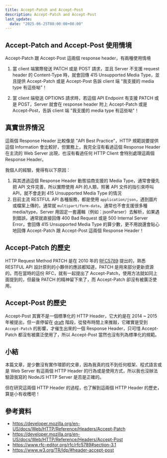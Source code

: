 ```yaml
---
title: Accept-Patch and Accept-Post
description: Accept-Patch and Accept-Post
last_update:
  date: "2025-06-25T08:00:00+08:00"
---
```


## Accept-Patch and Accept-Post 使用情境

Accept-Patch 跟 Accept-Post 這兩個 response header，有兩種使用情境

1. 當 client 端實際發送 PATCH 或是 POST 請求，並且 Server 不支援 request header 的 Content-Type 時，就會回傳 415 Unsupported Media Type，並且提供 Accept-Patch 或是 Accept-Post 告訴 client 端 "我支援的 media type 有這些呦"！

2. 當 client 端發送 OPTIONS 請求時，若這個 API Endpoint 有支援 PATCH 或是 POST，Server 就會在 response header 附上 Accept-Patch 或是 Accept-Post，告訴 client 端 "我支援的 media type 有這些呦"！

## 真實世界情況

這兩個 Response Header 比較像是 "API Best Practice"，HTTP 規範說要提供這個 Information 會比較好，但實務上，我完全沒有看過這個 Response Header 在主流的 Web Server 出現，也沒有看過任何 HTTP Client 會特別處理這兩個 Response Header。

我個人的經驗，覺得有以下原因：

1. 與其透過這個 Response Header 動態協商支援的 Media Type，通常會優先把 API 文件完善，所以實際使用 API 的人類，照著 API 文件的指引來呼叫 API，就不會走到 415 Unsupported Media Type 的情況
2. 目前主流 RESTFUL API 各種服務，都是使用 `application/json`，遇到圖片或檔案上傳的，通常就 `multipart/form-data`，通常也不會支援很多種 media/type，Server 用固定一套邏輯（例如：jsonParser）去解析，如果遇到錯誤，通常就直接回傳 400 Bad Request 或是 500 Internal Server Error，會回傳 415 Unsupported Media Type 的算少數，更不用說還會貼心地回傳 Accept-Patch 跟 Accept-Post 這兩個 Response Header！

## Accept-Patch 的歷史

HTTP Request Method PATCH 是在 2010 年的 [RFC5789](https://www.rfc-editor.org/rfc/rfc5789) 提出的，熟悉 RESTFUL API 設計原則的小夥伴的應該都知道，PATCH 是用來部分更新資源的。而在當時的這份 RFC，就有一起提出了 Accept-Patch，使用方法就如同上面提到的，但最後 PATCH 的精神留下來了，而 Accept-Patch 卻沒有被廣泛使用。

## Accept-Post 的歷史

Accept-Post 其實不是一個標準化的 HTTP Header，它大約是在 2014 ~ 2015 年被提出，但一直停留在 [draft](https://datatracker.ietf.org/doc/draft-wilde-accept-post/) 階段，從發布時間上來推敲，它確實是受到 `Accept-Patch` 的影響，才催生出來的一個 Response Header，只可惜 Accept-Patch 都沒有被廣泛使用了，所以 Accept-Post 當然也沒有列為標準化的規範。

## 小結

本篇文章，是少數沒有實作環節的文章，因為我真的找不到任何框架、程式語言或是 Web Server 有這兩個 HTTP Header 的行為或是使用方式，所以我也沒辦法驗證我寫的 NodeJS HTTP Server 是否是正確的。

但在研究這兩個 HTTP Header 的過程，也了解到這兩個 HTTP Header 的歷史，算是小有收穫吧！

## 參考資料

- https://developer.mozilla.org/en-US/docs/Web/HTTP/Reference/Headers/Accept-Patch
- https://developer.mozilla.org/en-US/docs/Web/HTTP/Reference/Headers/Accept-Post
- https://www.rfc-editor.org/rfc/rfc5789#section-3.1
- https://www.w3.org/TR/ldp/#header-accept-post

